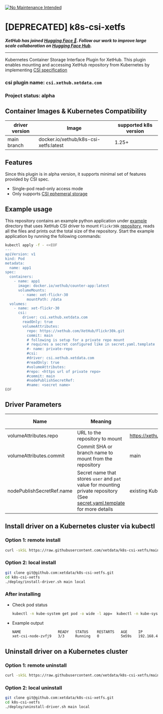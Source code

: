 [![No Maintenance Intended](http://unmaintained.tech/badge.svg)](http://unmaintained.tech/)

# [DEPRECATED] k8s-csi-xetfs

**_XetHub has joined [Hugging Face 🤗](https://huggingface.co/blog/xethub-joins-hf). Follow our work to improve large scale collaboration on [Hugging Face Hub](https://huggingface.co/xet-team)._**

----

Kubernetes Container Storage Interface Plugin for XetHub. This plugin enables mounting and accessing XetHub repository from Kubernetes by implementing [CSI specification](https://github.com/container-storage-interface/spec/blob/master/spec.md)

### csi plugin name: `csi.xethub.xetdata.com`

### Project status: alpha

## Container Images & Kubernetes Compatibility
| driver version | Image                                 | supported k8s version |
|----------------|---------------------------------------|-----------------------|
| main branch    | docker.io/xethub/k8s-csi-xetfs:latest | 1.25+                 |

## Features
Since this plugin is in alpha version, it supports minimal set of features provided by CSI spec.
- Single-pod read-only access mode
- Only supports [CSI ephemeral storage](https://kubernetes.io/docs/concepts/storage/ephemeral-volumes/#csi-ephemeral-volumes)

## Example usage
This repository contains an example python application under [example](./example) directory that uses XetHub CSI driver to mount `Flickr30k` [repository](https://xethub.com/XetHub/Flickr30k), reads all the files and prints out the total size of the repository. Start the example application by running the following commands:

```bash
kubectl apply -f - <<EOF
---
apiVersion: v1
kind: Pod
metadata:
  name: app1
spec:
  containers:
    - name: app1
      image: docker.io/xethub/counter-app:latest
      volumeMounts:
        - name: xet-flickr-30
          mountPath: /data
  volumes:
    - name: xet-flickr-30
      csi:
        driver: csi.xethub.xetdata.com
        readOnly: true
        volumeAttributes:
          repo: https://xethub.com/XetHub/Flickr30k.git
          commit: main
          # following is setup for a private repo mount
          # requires a secret configured like in secret.yaml.template
          #- name: private-repo
          #csi:
          #driver: csi.xethub.xetdata.com
          #readOnly: true
          #volumeAttributes:
          #repo: <https url of private repo>
          #commit: main
          #nodePublishSecretRef:
          #name: <secret name>
EOF
```

## Driver Parameters
| Name                      | Meaning                                                                                                                                                  | Example                                 | Mandatory                                  | Default value |
|---------------------------|----------------------------------------------------------------------------------------------------------------------------------------------------------|-----------------------------------------|--------------------------------------------|---------------|
| volumeAttributes.repo     | URL to the repository to mount                                                                                                                           | https://xethub.com/XetHub/Flickr30k.git | Yes                                        |               |
| volumeAttributes.commit   | Commit SHA or branch name to mount from the repository                                                                                                   | main                                    | Yes                                        |               |
| nodePublishSecretRef.name | Secret name that stores `user` and `pat` value for mounting private repository (See [secret.yaml.template](deploy/secret.yaml.template) for more details | existing Kubernetes secret name         | No (yes for mounting private repositories) |               |

## Install driver on a Kubernetes cluster via kubectl
### Option 1: remote install
```bash
curl -skSL https://raw.githubusercontent.com/xetdata/k8s-csi-xetfs/main/deploy/install-driver.sh | bash -s main --
```

### Option 2: local install
```bash
git clone git@github.com:xetdata/k8s-csi-xetfs.git
cd k8s-csi-xetfs
./deploy/install-driver.sh main local
```

### After installing
- Check pod status
  ```bash
  kubectl -n kube-system get pod -o wide -l app=  kubectl -n kube-system get pod -o wide -l app=csi-blob-node
  ```
- Example output
  ```bash
  NAME                 READY   STATUS    RESTARTS   AGE     IP             NODE    
  xet-csi-node-zvfj9   3/3     Running   0          5m59s   192.168.49.2   minikube
  ```

## Uninstall driver on a Kubernetes cluster
### Option 1: remote uninstall
```bash
curl -skSL https://raw.githubusercontent.com/xetdata/k8s-csi-xetfs/main/deploy/uninstall-driver.sh | bash -s main --
```

### Option 2: local uninstall
```bash
git clone git@github.com:xetdata/k8s-csi-xetfs.git
cd k8s-csi-xetfs
./deploy/uninstall-driver.sh main local
```
